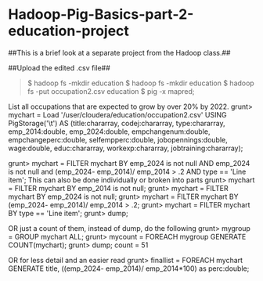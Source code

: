 # Hadoop-Pig-Basics-part-2-education-project
##This is a brief look at a separate project from the Hadoop class.##

##Upload the edited .csv file##
> $ hadoop fs -mkdir education
> $ hadoop fs -mkdir education
> $ hadoop fs -put occupation2.csv education
> $ pig -x mapred;

List all occupations that are expected to grow by over 20% by 2022. 
grunt> mychart = Load '/user/cloudera/education/occupation2.csv' USING PigStorage('\t') AS (title:chararray, codej:chararray, type:chararray, emp_2014:double, emp_2024:double, empchangenum:double, empchangeperc:double, selfempperc:double, jobopennings:double, wage:double, educ:chararray, workexp:chararray, jobtraining:chararray);
 
grunt> mychart  = FILTER mychart  BY  emp_2024 is not null AND emp_2024 is not null and  (emp_2024- emp_2014)/ emp_2014  > .2 AND type == 'Line item'; 
This can also be done individually or broken into parts
grunt> mychart  = FILTER mychart  BY  emp_2014 is not null; 
grunt> mychart  = FILTER mychart  BY  emp_2024 is not null; 
grunt> mychart  = FILTER mychart  BY  (emp_2024- emp_2014)/ emp_2014  > .2; 
grunt> mychart  = FILTER mychart  BY  type == 'Line item';
grunt> dump;

OR just a count of them, instead of dump, do the following
grunt> mygroup = GROUP mychart ALL;
grunt> mycount = FOREACH mygroup GENERATE COUNT(mychart);
grunt> dump;
count = 51

OR for less detail and an easier read
grunt> finallist = FOREACH mychart GENERATE title, ((emp_2024- emp_2014)/ emp_2014*100)  as perc:double;

